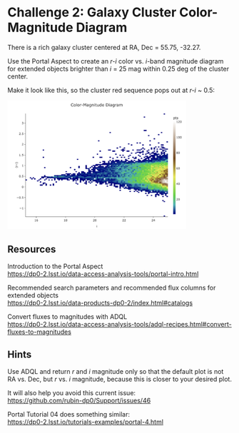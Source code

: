 # Challenge 2: Galaxy Cluster Color-Magnitude Diagram

There is a rich galaxy cluster centered at RA, Dec = 55.75, -32.27.

Use the Portal Aspect to create an *r-i* color vs. *i*-band magnitude diagram 
for extended objects brighter than *i* = 25 mag within 0.25 deg of the cluster center.

Make it look like this, so the cluster red sequence pops out at *r-i* ~ 0.5:

<img src="figures/solution2_figure1.png" width="400px">


## Resources

Introduction to the Portal Aspect <br>
https://dp0-2.lsst.io/data-access-analysis-tools/portal-intro.html

Recommended search parameters and recommended flux columns for extended objects <br>
https://dp0-2.lsst.io/data-products-dp0-2/index.html#catalogs

Convert fluxes to magnitudes with ADQL <br>
https://dp0-2.lsst.io/data-access-analysis-tools/adql-recipes.html#convert-fluxes-to-magnitudes


## Hints

Use ADQL and return *r* and *i* magnitude only so that the default plot is
not RA vs. Dec, but *r* vs. *i* magnitude, because this is closer to your desired plot.

It will also help you avoid this current issue: <br>
https://github.com/rubin-dp0/Support/issues/46

Portal Tutorial 04 does something similar: <br>
https://dp0-2.lsst.io/tutorials-examples/portal-4.html


